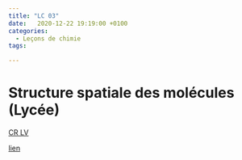 ```yaml
---
title: "LC 03"
date:   2020-12-22 19:19:00 +0100
categories:
  - Leçons de chimie
tags:

---
```

# Structure spatiale des molécules (Lycée)

[CR LV](/assets/pdf/LC03.pdf)

<object class="pdf fitvidsignore" data="/assets/pdf/LC03.pdf" type="application/pdf"></object>

<a href="/assets/pdf/LC03.pptx" download>lien</a>
